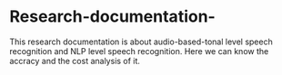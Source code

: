 # Research-documentation-
This research documentation is about 
audio-based-tonal level speech recognition and 
NLP level speech recognition.
Here we can know the accracy and the
cost analysis of it.

